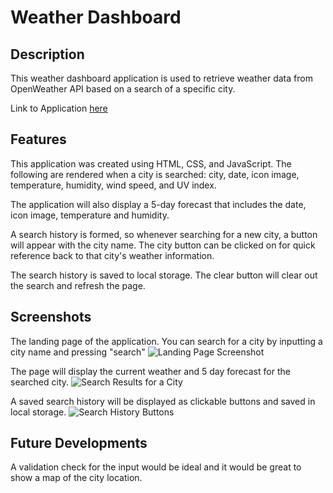 # Weather Dashboard

## Description

This weather dashboard application is used to retrieve weather data from OpenWeather API based on a search of a specific city.

Link to Application [here](https://kaykuhl.github.io/homework-6/)

## Features

This application was created using HTML, CSS, and JavaScript. The following are rendered when a city is searched: city, date, icon image, temperature, humidity, wind speed, and UV index.

The application will also display a 5-day forecast that includes the date, icon image, temperature and humidity.

A search history is formed, so whenever searching for a new city, a button will appear with the city name. The city button can be clicked on for quick reference back to that city's weather information.

The search history is saved to local storage. The clear button will clear out the search and refresh the page.

## Screenshots

The landing page of the application. You can search for a city by inputting a city name and pressing "search"
![Landing Page Screenshot](https://kaykuhl.github.io/homework-6/assets/images/readme-index.PNG)

The page will display the current weather and 5 day forecast for the searched city.
![Search Results for a City](https://kaykuhl.github.io/homework-6/assets/images/readme-search.PNG)

A saved search history will be displayed as clickable buttons and saved in local storage.
![Search History Buttons](https://kaykuhl.github.io/homework-6/assets/images/readme-buttons.PNG)

## Future Developments

A validation check for the input would be ideal and it would be great to show a map of the city location. 